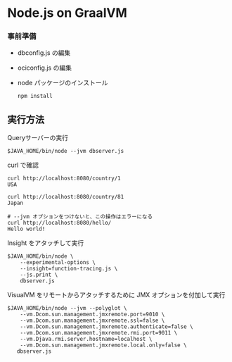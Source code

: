 # Node.js on GraalVM

### 事前準備

+ dbconfig.js の編集
+ ociconfig.js の編集
+ node パッケージのインストール

    ```
    npm install
    ```

## 実行方法

Queryサーバーの実行

```
$JAVA_HOME/bin/node --jvm dbserver.js
```

curl で確認

```
curl http://localhost:8080/country/1
USA

curl http://localhost:8080/country/81
Japan

# --jvm オプションをつけないと、この操作はエラーになる
curl http://localhost:8080/hello/
Hello world!
```

Insight をアタッチして実行

```
$JAVA_HOME/bin/node \
    --experimental-options \
    --insight=function-tracing.js \
    --js.print \
    dbserver.js 
```

VisualVM をリモートからアタッチするために JMX オプションを付加して実行

```
$JAVA_HOME/bin/node --jvm --polyglot \
    --vm.Dcom.sun.management.jmxremote.port=9010 \
    --vm.Dcom.sun.management.jmxremote.ssl=false \
    --vm.Dcom.sun.management.jmxremote.authenticate=false \
    --vm.Dcom.sun.management.jmxremote.rmi.port=9011 \
    --vm.Djava.rmi.server.hostname=localhost \
    --vm.Dcom.sun.management.jmxremote.local.only=false \
   dbserver.js
```
